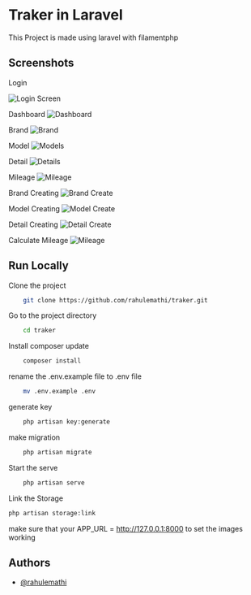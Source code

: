 
# Traker in Laravel

This Project is made using laravel with filamentphp 





## Screenshots
Login 

![Login Screen](https://github.com/rahulemathi/traker/blob/main/images/image%201.png?raw=true)

Dashboard
![Dashboard](https://github.com/rahulemathi/traker/blob/main/images/image%202.png?raw=true)

Brand
![Brand](https://github.com/rahulemathi/traker/blob/main/images/image%203.png?raw=true)

Model
![Models](https://github.com/rahulemathi/traker/blob/main/images/image%204.png?raw=true)

Detail
![Details](https://github.com/rahulemathi/traker/blob/main/images/image%205.png?raw=true)

Mileage
![Mileage](https://github.com/rahulemathi/traker/blob/main/images/image%206.png?raw=true)

Brand Creating 
![Brand Create](https://github.com/rahulemathi/traker/blob/main/images/image%207.png?raw=true)

Model Creating
![Model Create](https://github.com/rahulemathi/traker/blob/main/images/image%208.png?raw=true)

Detail Creating
![Detail Create](https://github.com/rahulemathi/traker/blob/main/images/image%209.png?raw=true)

Calculate Mileage
![Mileage](https://github.com/rahulemathi/traker/blob/main/images/image%2010.png?raw=true)
## Run Locally

Clone the project

```bash
    git clone https://github.com/rahulemathi/traker.git
```

Go to the project directory

```bash
    cd traker
```

Install composer update

```bash
    composer install
```

rename the .env.example file to .env file

```bash
    mv .env.example .env
```

generate key

```bash
    php artisan key:generate
```

make migration

```bash
    php artisan migrate
```

Start the serve

```bash
    php artisan serve
```
Link the Storage

```bash
php artisan storage:link
```

make sure that your APP_URL = http://127.0.0.1:8000 to set the images working
## Authors

- [@rahulemathi](https://github.com/rahulemathi)

